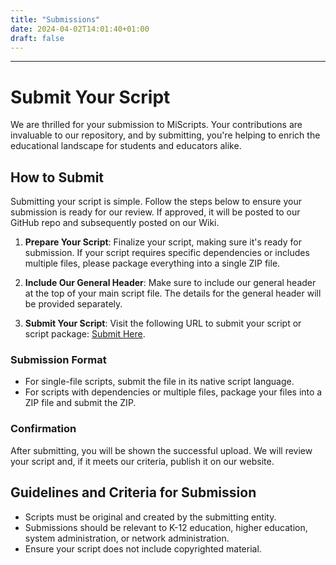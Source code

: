 ```yaml
---
title: "Submissions"
date: 2024-04-02T14:01:40+01:00
draft: false
---
```


---
# Submit Your Script

We are thrilled for your submission to MiScripts. Your contributions are invaluable to our repository, and by submitting, you're helping to enrich the educational landscape for students and educators alike.

## How to Submit

Submitting your script is simple. Follow the steps below to ensure your submission is ready for our review. If approved, it will be posted to our GitHub repo and subsequently posted on our Wiki.

1. **Prepare Your Script**:
   Finalize your script, making sure it's ready for submission. If your script requires specific dependencies or includes multiple files, please package everything into a single ZIP file.

2. **Include Our General Header**:
   Make sure to include our general header at the top of your main script file. The details for the general header will be provided separately.

3. **Submit Your Script**:
   Visit the following URL to submit your script or script package: [Submit Here](https://wcresa.sharepoint.com/:f:/s/miscripts.org/Eg4pCSLwms1OpbODeevA7QcBwbAHVP2kjUHCtBTM7aVLaw).

### Submission Format

- For single-file scripts, submit the file in its native script language.
- For scripts with dependencies or multiple files, package your files into a ZIP file and submit the ZIP.

### Confirmation

After submitting, you will be shown the successful upload. We will review your script and, if it meets our criteria, publish it on our website.

## Guidelines and Criteria for Submission

- Scripts must be original and created by the submitting entity.
- Submissions should be relevant to K-12 education, higher education, system administration, or network administration.
- Ensure your script does not include copyrighted material.
